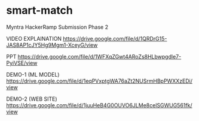 # smart-match
Myntra HackerRamp Submission Phase 2

VIDEO EXPLAINATION
https://drive.google.com/file/d/1QRDrG15-JAS8AP1cJY5Hg9Mgm1-XceyG/view

PPT
https://drive.google.com/file/d/1WFXqZGwt4ARoZs8HLbwpgdle7-PyiVSE/view

DEMO-1 (ML MODEL)
https://drive.google.com/file/d/1eqPVxptgWA76aZt2NUSrmHBpPWXXzEDi/view

DEMO-2 (WEB SITE)
https://drive.google.com/file/d/1juuHeB4G0OUVO6JLMe8celSGWUG561fk/view

